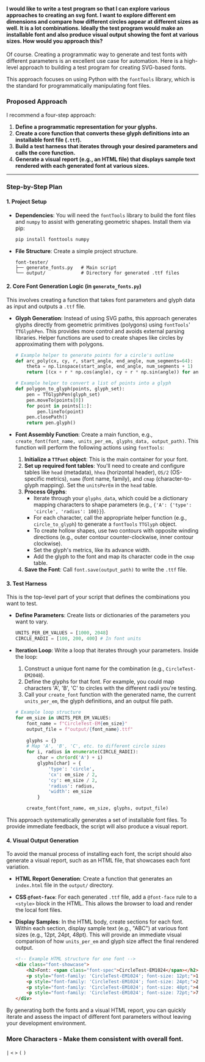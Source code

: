 #### I would like to write a test program so that I can explore various approaches to creating an svg font. I want to explore different em dimensions and compare how different circles appear at different sizes as well. It is a lot combinations. Ideally the test program would make an installable font and also produce visual output showing the font at various sizes. How would you approach this?  

Of course. Creating a programmatic way to generate and test fonts with different parameters is an excellent use case for automation. Here is a high-level approach to building a test program for creating SVG-based fonts.

This approach focuses on using Python with the `fontTools` library, which is the standard for programmatically manipulating font files.

### Proposed Approach

I recommend a four-step approach:
1.  **Define a programmatic representation for your glyphs.**
2.  **Create a core function that converts these glyph definitions into an installable font file (`.ttf`).**
3.  **Build a test harness that iterates through your desired parameters and calls the core function.**
4.  **Generate a visual report (e.g., an HTML file) that displays sample text rendered with each generated font at various sizes.**

---

### Step-by-Step Plan

#### 1. Project Setup

*   **Dependencies**: You will need the `fontTools` library to build the font files and `numpy` to assist with generating geometric shapes. Install them via pip:
    ```bash
    pip install fonttools numpy
    ```
*   **File Structure**: Create a simple project structure.
    ```
    font-tester/
    ├── generate_fonts.py   # Main script
    └── output/             # Directory for generated .ttf files
    ```

#### 2. Core Font Generation Logic (in `generate_fonts.py`)

This involves creating a function that takes font parameters and glyph data as input and outputs a `.ttf` file.

*   **Glyph Generation**: Instead of using SVG paths, this approach generates glyphs directly from geometric primitives (polygons) using `fontTools`' `TTGlyphPen`. This provides more control and avoids external parsing libraries. Helper functions are used to create shapes like circles by approximating them with polygons.

    ```python
    # Example helper to generate points for a circle's outline
    def arc_poly(cx, cy, r, start_angle, end_angle, num_segments=64):
        theta = np.linspace(start_angle, end_angle, num_segments + 1)
        return [(cx + r * np.cos(angle), cy + r * np.sin(angle)) for angle in theta]

    # Example helper to convert a list of points into a glyph
    def polygon_to_glyph(points, glyph_set):
        pen = TTGlyphPen(glyph_set)
        pen.moveTo(points[0])
        for point in points[1:]:
            pen.lineTo(point)
        pen.closePath()
        return pen.glyph()
    ```

*   **Font Assembly Function**: Create a main function, e.g., `create_font(font_name, units_per_em, glyphs_data, output_path)`. This function will perform the following actions using `fontTools`:
    1.  **Initialize a `TTFont` object**: This is the main container for your font.
    2.  **Set up required font tables**: You'll need to create and configure tables like `head` (metadata), `hhea` (horizontal header), `OS/2` (OS-specific metrics), `name` (font name, family), and `cmap` (character-to-glyph mapping). Set the `unitsPerEm` in the `head` table.
    3.  **Process Glyphs**:
        *   Iterate through your `glyphs_data`, which could be a dictionary mapping characters to shape parameters (e.g., `{'A': {'type': 'circle', 'radius': 100}}`).
        *   For each character, call the appropriate helper function (e.g., `circle_to_glyph`) to generate a `fontTools` `TTGlyph` object.
        *   To create hollow shapes, use two contours with opposite winding directions (e.g., outer contour counter-clockwise, inner contour clockwise).
        *   Set the glyph's metrics, like its advance width.
        *   Add the glyph to the font and map its character code in the `cmap` table.
    4.  **Save the Font**: Call `font.save(output_path)` to write the `.ttf` file.

#### 3. Test Harness

This is the top-level part of your script that defines the combinations you want to test.

*   **Define Parameters**: Create lists or dictionaries of the parameters you want to vary.
    ```python
    UNITS_PER_EM_VALUES = [1000, 2048]
    CIRCLE_RADII = [100, 200, 400] # In font units
    ```
*   **Iteration Loop**: Write a loop that iterates through your parameters. Inside the loop:
    1.  Construct a unique font name for the combination (e.g., `CircleTest-EM2048`).
    2.  Define the glyphs for that font. For example, you could map characters 'A', 'B', 'C' to circles with the different radii you're testing.
    3.  Call your `create_font` function with the generated name, the current `units_per_em`, the glyph definitions, and an output file path.

    ```python
    # Example loop structure
    for em_size in UNITS_PER_EM_VALUES:
        font_name = f"CircleTest-EM{em_size}"
        output_file = f"output/{font_name}.ttf"
        
        glyphs = {}
        # Map 'A', 'B', 'C', etc. to different circle sizes
        for i, radius in enumerate(CIRCLE_RADII):
            char = chr(ord('A') + i)
            glyphs[char] = {
                'type': 'circle',
                'cx': em_size / 2,
                'cy': em_size / 2,
                'radius': radius,
                'width': em_size
            }

        create_font(font_name, em_size, glyphs, output_file)
    ```

This approach systematically generates a set of installable font files. To provide immediate feedback, the script will also produce a visual report.

#### 4. Visual Output Generation

To avoid the manual process of installing each font, the script should also generate a visual report, such as an HTML file, that showcases each font variation.

*   **HTML Report Generation**: Create a function that generates an `index.html` file in the `output/` directory.
*   **CSS `@font-face`**: For each generated `.ttf` file, add a `@font-face` rule to a `<style>` block in the HTML. This allows the browser to load and render the local font files.
*   **Display Samples**: In the HTML body, create sections for each font. Within each section, display sample text (e.g., "ABC") at various font sizes (e.g., 12pt, 24pt, 48pt). This will provide an immediate visual comparison of how `units_per_em` and glyph size affect the final rendered output.

    ```html
    <!-- Example HTML structure for one font -->
    <div class="font-showcase">
        <h2>Font: <span class="font-spec">CircleTest-EM1024</span></h2>
        <p style="font-family: 'CircleTest-EM1024'; font-size: 12pt;">12pt: ABCDEF|<>()</p>
        <p style="font-family: 'CircleTest-EM1024'; font-size: 24pt;">24pt: ABCDEF|<>()</p>
        <p style="font-family: 'CircleTest-EM1024'; font-size: 48pt;">48pt: ABCDEF|<>()</p>
        <p style="font-family: 'CircleTest-EM1024'; font-size: 72pt;">72pt: ABCDEF|<>()</p>
    </div>
    ```

By generating both the fonts and a visual HTML report, you can quickly iterate and assess the impact of different font parameters without leaving your development environment.

### More Characters - Make them consistent with overall font.

`|`
`<`
`>`
`(`
`)`
